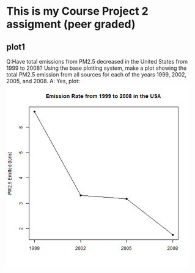 # This is my Course Project 2 assigment (peer graded)
## plot1
Q:Have total emissions from PM2.5 decreased in the United States from 1999 to 2008? 
Using the base plotting system, make a plot showing the total PM2.5 emission 
from all sources for each of the years 1999, 2002, 2005, and 2008.
A: Yes, plot:
![plot 1](https://github.com/11sdz/ExploratoryData/blob/main/Course%20Project%202/plot1.png)
